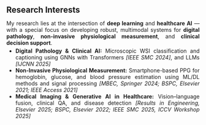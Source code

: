 <h2 style="margin: 40px 0px 10px;">Research Interests</h2>
<p style="text-align: justify;">
  My research lies at the intersection of <strong>deep learning</strong> and <strong>healthcare AI</strong> — with a special focus on developing robust, multimodal systems for <strong>digital pathology</strong>, <strong>non-invasive physiological measurement</strong>, and <strong>clinical decision support</strong>.
<ul style="margin-top: -10px; text-align: justify;">
<li>
  <strong>Digital Pathology & Clinical AI:</strong> Microscopic WSI classification and captioning using GNNs with Transformers <em>[IEEE SMC 2024]</em>, and LLMs <em>[IJCNN 2025]</em>
</li>
  <li>
<strong>Non-Invasive Physiological Measurement:</strong> Smartphone-based PPG for hemoglobin, glucose, and blood pressure estimation using ML/DL methods and signal processing
<em>[MBEC, Springer 2024; BSPC, Elsevier 2021; IEEE Access 2021]</em>
</li>
<li>
  <strong>Medical Imaging & Generative AI in Healthcare:</strong> Vision–language fusion, clinical QA, and disease detection <em>[Results in Engineering, Elsevier 2025; BSPC, Elsevier 2022; IEEE SMC 2025, ICCV Workshop 2025]</em>
</li></ul>
</p>